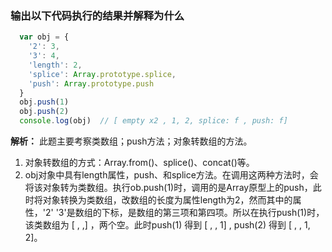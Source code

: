 ### 输出以下代码执行的结果并解释为什么
```javascript
  var obj = {
    '2': 3,
    '3': 4,
    'length': 2,
    'splice': Array.prototype.splice,
    'push': Array.prototype.push
  }
  obj.push(1)
  obj.push(2)
  console.log(obj)  // [ empty x2 , 1, 2, splice: f , push: f]
```
  **解析：** 此题主要考察类数组；push方法；对象转数组的方法。
  1. 对象转数组的方式：Array.from()、splice()、concat()等。
  2. obj对象中具有length属性，push、和splice方法。在调用这两种方法时，会将该对象转为类数组。执行ob.push(1)时，调用的是Array原型上的push，此时将对象转换为类数组，改数组的长度为属性length为2，然而其中的属性，'2' '3'是数组的下标，是数组的第三项和第四项。所以在执行push(1)时，该类数组为 [ , ,] ，两个空。此时push(1) 得到 [ , , 1] , push(2) 得到 [ , , 1, 2]。
  
  